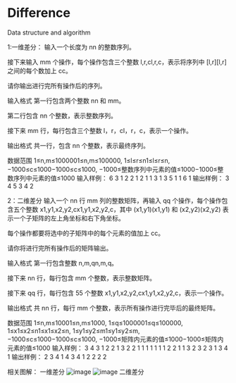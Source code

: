 # Difference
Data structure and algorithm

1:一维差分：
输入一个长度为 nn 的整数序列。

接下来输入 mm 个操作，每个操作包含三个整数 l,r,cl,r,c，表示将序列中 [l,r][l,r] 之间的每个数加上 cc。

请你输出进行完所有操作后的序列。

输入格式
第一行包含两个整数 nn 和 mm。

第二行包含 nn 个整数，表示整数序列。

接下来 mm 行，每行包含三个整数 l，r，cl，r，c，表示一个操作。

输出格式
共一行，包含 nn 个整数，表示最终序列。

数据范围
1≤n,m≤1000001≤n,m≤100000,
1≤l≤r≤n1≤l≤r≤n,
−1000≤c≤1000−1000≤c≤1000,
−1000≤整数序列中元素的值≤1000−1000≤整数序列中元素的值≤1000
输入样例：
6 3
1 2 2 1 2 1
1 3 1
3 5 1
1 6 1
输出样例：
3 4 5 3 4 2

2：二维差分
输入一个 nn 行 mm 列的整数矩阵，再输入 qq 个操作，每个操作包含五个整数 x1,y1,x2,y2,cx1,y1,x2,y2,c，其中 (x1,y1)(x1,y1) 和 (x2,y2)(x2,y2) 表示一个子矩阵的左上角坐标和右下角坐标。

每个操作都要将选中的子矩阵中的每个元素的值加上 cc。

请你将进行完所有操作后的矩阵输出。

输入格式
第一行包含整数 n,m,qn,m,q。

接下来 nn 行，每行包含 mm 个整数，表示整数矩阵。

接下来 qq 行，每行包含 55 个整数 x1,y1,x2,y2,cx1,y1,x2,y2,c，表示一个操作。

输出格式
共 nn 行，每行 mm 个整数，表示所有操作进行完毕后的最终矩阵。

数据范围
1≤n,m≤10001≤n,m≤1000,
1≤q≤1000001≤q≤100000,
1≤x1≤x2≤n1≤x1≤x2≤n,
1≤y1≤y2≤m1≤y1≤y2≤m,
−1000≤c≤1000−1000≤c≤1000,
−1000≤矩阵内元素的值≤1000−1000≤矩阵内元素的值≤1000
输入样例：
3 4 3
1 2 2 1
3 2 2 1
1 1 1 1
1 1 2 2 1
1 3 2 3 2
3 1 3 4 1
输出样例：
2 3 4 1
4 3 4 1
2 2 2 2


相关图解：
一维差分
![image](https://user-images.githubusercontent.com/121226086/213134953-68a36cbf-4aa6-496d-a8b8-cdc216141ab9.png)
![image](https://user-images.githubusercontent.com/121226086/213135202-25f666c5-f867-4015-a172-cc641bed1b60.png)
二维差分
<!-- ![image](https://user-images.githubusercontent.com/121226086/213135366-d8aaabdf-b67d-426e-a3d6-b450a084dc1a.png) -->
<!-- ![image](https://user-images.githubusercontent.com/121226086/213135491-43e7badd-c32d-4303-b73f-dd38fbcf9b79.png) -->

